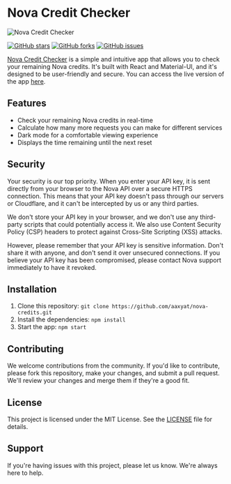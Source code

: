 # Nova Credit Checker

![Nova Credit Checker](./src/assets/nova-credit-checker.png)

[![GitHub stars](https://img.shields.io/github/stars/aaxyat/nova-credits.svg)](https://github.com/aaxyat/nova-credits/stargazers)
[![GitHub forks](https://img.shields.io/github/forks/aaxyat/nova-credits.svg)](https://github.com/aaxyat/nova-credits/network/members)
[![GitHub issues](https://img.shields.io/github/issues/aaxyat/nova-credits.svg)](https://github.com/aaxyat/nova-credits/issues)

[Nova Credit Checker](https://novacredits.netlify.app/) is a simple and intuitive app that allows you to check your remaining Nova credits. It's built with React and Material-UI, and it's designed to be user-friendly and secure. You can access the live version of the app [here](https://novacredits.netlify.app/).

## Features

- Check your remaining Nova credits in real-time
- Calculate how many more requests you can make for different services
- Dark mode for a comfortable viewing experience
- Displays the time remaining until the next reset

## Security

Your security is our top priority. When you enter your API key, it is sent directly from your browser to the Nova API over a secure HTTPS connection. This means that your API key doesn't pass through our servers or Cloudflare, and it can't be intercepted by us or any third parties.

We don't store your API key in your browser, and we don't use any third-party scripts that could potentially access it. We also use Content Security Policy (CSP) headers to protect against Cross-Site Scripting (XSS) attacks.

However, please remember that your API key is sensitive information. Don't share it with anyone, and don't send it over unsecured connections. If you believe your API key has been compromised, please contact Nova support immediately to have it revoked.

## Installation

1. Clone this repository: `git clone https://github.com/aaxyat/nova-credits.git`
2. Install the dependencies: `npm install`
3. Start the app: `npm start`

## Contributing

We welcome contributions from the community. If you'd like to contribute, please fork this repository, make your changes, and submit a pull request. We'll review your changes and merge them if they're a good fit.

## License

This project is licensed under the MIT License. See the [LICENSE](LICENSE) file for details.

## Support

If you're having issues with this project, please let us know. We're always here to help.
